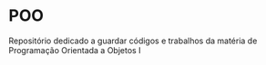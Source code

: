 # POO
Repositório dedicado a guardar códigos e trabalhos da matéria de Programação Orientada a Objetos I

